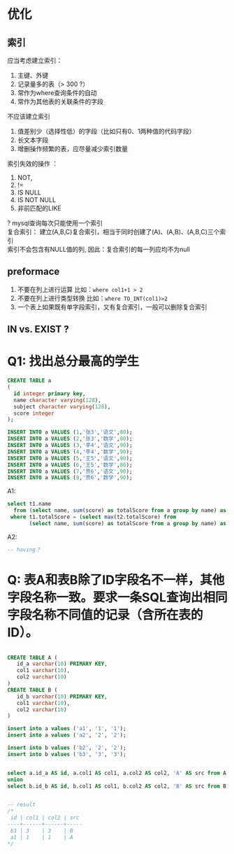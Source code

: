 
# 优化
## 索引
应当考虑建立索引：

1. 主键、外键
1. 记录量多的表（> 300 ?）
1. 常作为where查询条件的自动
1. 常作为其他表的关联条件的字段

不应该建立索引

1. 值差别少（选择性低）的字段（比如只有0、1两种值的代码字段）
1. 长文本字段
1. 增删操作频繁的表，应尽量减少索引数量

索引失效的操作 ： 

1. NOT, 
1. !=
1. IS NULL
1. IS NOT NULL
1. 非前匹配的LIKE


? mysql查询每次只能使用一个索引  
复合索引：  建立(A,B,C)复合索引，相当于同时创建了(A)、(A,B)、(A,B,C)三个索引  
索引不会包含有NULL值的列,  因此：复合索引的每一列应均不为null

## preformace

1. 不要在列上进行运算 比如：`where col1+1 > 2`
1. 不要在列上进行类型转换 比如：`where TO_INT(col1)>2`
1. 一个表上如果既有单字段索引，又有复合索引，一般可以删除复合索引
## IN vs. EXIST ?

##





##
# Q1: 找出总分最高的学生

```sql
CREATE TABLE a
(
  id integer primary key,
  name character varying(128),
  subject character varying(128),
  score integer
);

INSERT INTO a VALUES (1,'张3','语文',80);
INSERT INTO a VALUES (2,'张3','数学',80);
INSERT INTO a VALUES (3,'李4','语文',90);
INSERT INTO a VALUES (4,'李4','数学',90);
INSERT INTO a VALUES (5,'王5','语文',90);
INSERT INTO a VALUES (6,'王5','数学',80);
INSERT INTO a VALUES (7,'贾6','语文',90);
INSERT INTO a VALUES (8,'贾6','数学',90);
```

A1:
```sql
select t1.name
  from (select name, sum(score) as totalScore from a group by name) as t1
 where t1.totalScore = (select max(t2.totalScore) from 
       (select name, sum(score) as totalScore from a group by name) as t2)
```
A2:

```sql
-- having？
```


# Q: 表A和表B除了ID字段名不一样，其他字段名称一致。要求一条SQL查询出相同字段名称不同值的记录（含所在表的ID）。

```sql

CREATE TABLE A (
   id_a varchar(10) PRIMARY KEY, 
   col1 varchar(10), 
   col2 varchar(10)
) 
CREATE TABLE B (
   id_b varchar(10) PRIMARY KEY, 
   col1 varchar(10), 
   col2 varchar(10)
) 

insert into a values ('a1', '1', '1');
insert into a values ('a2', '2', '2');

insert into b values ('b2', '2', '2');
insert into b values ('b3', '3', '3');


select a.id_a AS id, a.col1 AS col1, a.col2 AS col2, 'A' AS src from A a where not exists ( select * from B b where a.col1=b.col1 and a.col2=b.col2 )
union
select b.id_b AS id, b.col1 AS col1, b.col2 AS col2, 'B' AS src from B b where not exists ( select * from A a where a.col1=b.col1 and a.col2=b.col2)


-- result
/*
 id | col1 | col2 | src 
----+------+------+-----
 b3 | 3    | 3    | B
 a1 | 1    | 1    | A
*/

```

